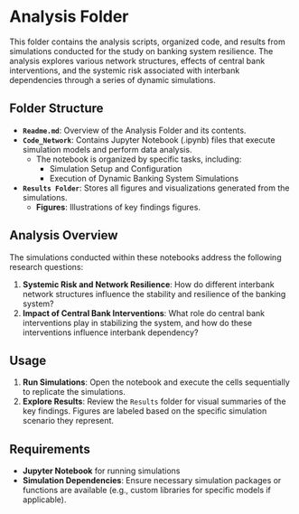 # Analysis Folder

This folder contains the analysis scripts, organized code, and results from simulations conducted for the study on banking system resilience. The analysis explores various network structures, effects of central bank interventions, and the systemic risk associated with interbank dependencies through a series of dynamic simulations.

## Folder Structure

- **`Readme.md`**: Overview of the Analysis Folder and its contents.
- **`Code_Network`**: Contains Jupyter Notebook (.ipynb) files that execute simulation models and perform data analysis.
  - The notebook is organized by specific tasks, including:
    - Simulation Setup and Configuration
    - Execution of Dynamic Banking System Simulations
- **`Results Folder`**: Stores all figures and visualizations generated from the simulations.
  - **Figures**: Illustrations of key findings figures.


## Analysis Overview

The simulations conducted within these notebooks address the following research questions:
1. **Systemic Risk and Network Resilience**: How do different interbank network structures influence the stability and resilience of the banking system?
2. **Impact of Central Bank Interventions**: What role do central bank interventions play in stabilizing the system, and how do these interventions influence interbank dependency?

## Usage

1. **Run Simulations**: Open the notebook and execute the cells sequentially to replicate the simulations.
2. **Explore Results**: Review the `Results` folder for visual summaries of the key findings. Figures are labeled based on the specific simulation scenario they represent.

## Requirements

- **Jupyter Notebook** for running simulations
- **Simulation Dependencies**: Ensure necessary simulation packages or functions are available (e.g., custom libraries for specific models if applicable).

